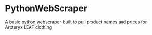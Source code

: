 # PythonWebScraper
A basic python webscraper, built to pull product names and prices for Arcteryx LEAF clothing
